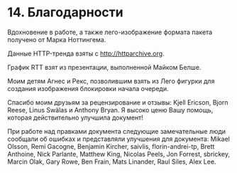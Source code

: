 # 14. Благодарности

Вдохновение в работе, а также лего-изображение формата пакета получено от Марка
Ноттингема.

Данные HTTP-тренда взяты с http://httparchive.org.

График RTT взят из презентации, выполненной Майком Белше.

Моим детям Агнес и Рекс, позволившим взять из Лего фигурки для создания
изображения блокировки начала очереди.

Спасибо моим друзьям за рецензирование и отзывы: Kjell Ericson, Bjorn Reese,
Linus Swälas и Anthony Bryan. Я высоко ценю Вашу помощь, которая действительно
улучшила документ!

При работе над правками документа следующие замечательные люди сообщали об
ошибках и представляли улучшения для документа: Mikael Olsson, Remi Gacogne,
Benjamin Kircher, saivlis, florin-andrei-tp, Brett Anthoine, Nick Parlante,
Matthew King, Nicolas Peels, Jon Forrest, sbrickey, Marcin Olak, Gary Rowe, Ben
Frain, Mats Linander, Raul Siles, Alex Lee.
